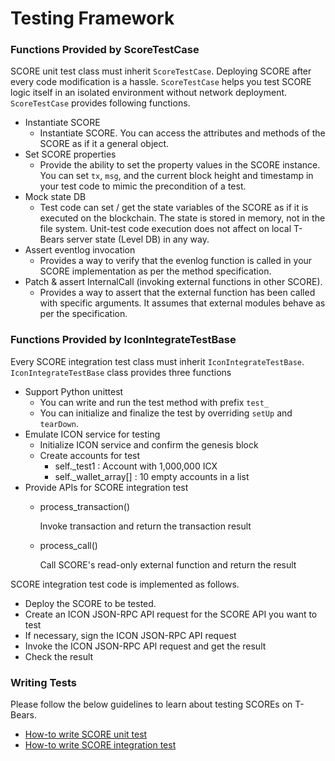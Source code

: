 # Testing Framework

### Functions Provided by **ScoreTestCase**

SCORE unit test class must inherit `ScoreTestCase`. Deploying SCORE after every code modification is a hassle. `ScoreTestCase` helps you test SCORE logic itself in an isolated environment without network deployment. `ScoreTestCase` provides following functions.

* Instantiate SCORE
  * Instantiate SCORE. You can access the attributes and methods of the SCORE as if it a general object.
* Set SCORE properties
  * Provide the ability to set the property values in the SCORE instance. You can set `tx`, `msg`, and the current block height and timestamp in your test code to mimic the precondition of a test.
* Mock state DB
  * Test code can set / get the state variables of the SCORE as if it is executed on the blockchain. The state is stored in memory, not in the file system. Unit-test code execution does not affect on local T-Bears server state \(Level DB\) in any way. 
* Assert eventlog invocation
  * Provides a way to verify that the evenlog function is called in your SCORE implementation as per the method specification. 
* Patch & assert InternalCall \(invoking external functions in other SCORE\).
  * Provides a way to assert that the external function has been called with specific arguments. It assumes that external modules behave as per the specification. 

### Functions Provided by **IconIntegrateTestBase**

Every SCORE integration test class must inherit `IconIntegrateTestBase`. `IconIntegrateTestBase` class provides three functions

* Support Python unittest
  * You can write and run the test method with prefix `test_`
  * You can initialize and finalize the test by overriding `setUp` and `tearDown`.
* Emulate ICON service for testing
  * Initialize ICON service and confirm the genesis block
  * Create accounts for test
    * self.\_test1 : Account with 1,000,000 ICX
    * self.\_wallet\_array\[\] : 10 empty accounts in a list
* Provide APIs for SCORE integration test
  * process\_transaction\(\)

    Invoke transaction and return the transaction result

  * process\_call\(\)

    Call SCORE's read-only external function and return the result

SCORE integration test code is implemented as follows.

* Deploy the SCORE to be tested. 
* Create an ICON JSON-RPC API request for the SCORE API you want to test
* If necessary, sign the ICON JSON-RPC API request
* Invoke the ICON JSON-RPC API request and get the result
* Check the result

### Writing Tests

Please follow the below guidelines to learn about testing SCOREs on T-Bears.

* [How-to write SCORE unit test](../references/how-to/write-score-unit-test.md) 
* [How-to write SCORE integration test](../references/how-to/write-score-integration-test.md)

